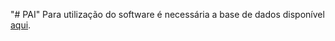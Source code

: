 "# PAI" 
Para utilização do software é necessária a base de dados disponível [aqui](https://drive.google.com/file/d/1wY5KIVixdwzZZq2m0IoqmBLp0YlwBAz6/view?pli=1). 
